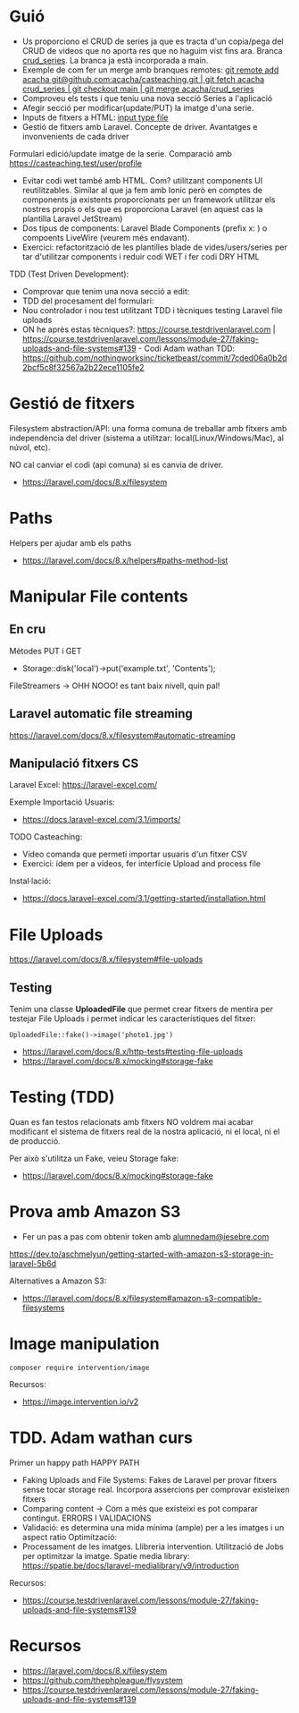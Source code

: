 # Guió

- Us proporciono el CRUD de series ja que es tracta d'un copia/pega del CRUD de videos que no aporta res que no haguim vist fins ara. Branca [crud_series](https://github.com/acacha/casteaching/tree/crud_series). La branca ja està incorporada a main.
- Exemple de com fer un merge amb branques remotes: [git remote add acacha git@github.com:acacha/casteaching.git | git fetch acacha crud_series
 | git checkout main | git merge acacha/crud_series](https://stackoverflow.com/questions/21651185/git-merge-a-remote-branch-locally)
- Comproveu els tests i que teniu una nova secció Series a l'aplicació
- Afegir secció per modificar(update/PUT) la imatge d'una serie.
- Inputs de fitxers a HTML: [input type file](https://developer.mozilla.org/en-US/docs/Web/HTML/Element/input/file)
- Gestió de fitxers amb Laravel. Concepte de driver. Avantatges e invonvenients de cada driver

Formulari edició/update imatge de la serie. Comparació amb https://casteaching.test/user/profile
- Evitar codi wet també amb HTML. Com? utilitzant components UI reutilitzables. Similar al que ja fem amb Ionic però en comptes de components ja existents proporcionats per un framework utilitzar els nostres propis o els que es proporciona Laravel (en aquest cas la plantilla Laravel JetStream)
- Dos tipus de components: Laravel Blade Components (prefix x: <x-component-name>) o compoents LiveWire (veurem més endavant).
- Exercici: refactorització de les plantilles blade de vides/users/series per tar d'utilitzar components i reduir codi WET i fer codi DRY HTML

TDD (Test Driven Development):
- Comprovar que tenim una nova secció a edit:  
- TDD del procesament del formulari:
- Nou controlador i nou test utilitzant TDD i tècniques testing Laravel file uploads
- ON he après estas tècniques?: https://course.testdrivenlaravel.com | https://course.testdrivenlaravel.com/lessons/module-27/faking-uploads-and-file-systems#139 - Codi Adam wathan TDD: https://github.com/nothingworksinc/ticketbeast/commit/7cded06a0b2d2bcf5c8f32567a2b22ece1105fe2
 
# Gestió de fitxers

Filesystem abstraction/API: una forma comuna de treballar amb fitxers amb independència del driver (sistema a utilitzar: local(Linux/Windows/Mac), al núvol, etc). 

NO cal canviar el codi (api comuna) si es canvia de driver.

- https://laravel.com/docs/8.x/filesystem

# Paths

Helpers per ajudar amb els paths

- https://laravel.com/docs/8.x/helpers#paths-method-list

# Manipular File contents

## En cru

Mètodes PUT i GET
- Storage::disk('local')->put('example.txt', 'Contents');

FileStreamers -> OHH NOOO! es tant baix nivell, quin pal!

## Laravel automatic file streaming

https://laravel.com/docs/8.x/filesystem#automatic-streaming

## Manipulació fitxers CS

Laravel Excel: https://laravel-excel.com/

Exemple Importació Usuaris:
- https://docs.laravel-excel.com/3.1/imports/

TODO
Casteaching: 
- Vídeo comanda que permeti importar usuaris d'un fitxer CSV
- Exercici: ídem per a vídeos, fer interfície Upload and process file

Instal·lació:
- https://docs.laravel-excel.com/3.1/getting-started/installation.html

# File Uploads

https://laravel.com/docs/8.x/filesystem#file-uploads

## Testing

Tenim una classe **UploadedFile** que permet crear fitxers de mentira per testejar File Uploads i permet indicar les característiques del fitxer:

``` 
UploadedFile::fake()->image('photo1.jpg')
```

- https://laravel.com/docs/8.x/http-tests#testing-file-uploads
- https://laravel.com/docs/8.x/mocking#storage-fake

# Testing (TDD)

Quan es fan testos relacionats amb fitxers NO voldrem mai acabar modificant el sistema de fitxers real de la nostra aplicació, ni el local, ni el de producció.

Per això s'utilitza un Fake, veieu Storage fake:

- https://laravel.com/docs/8.x/mocking#storage-fake

# Prova amb Amazon S3

- Fer un pas a pas com obtenir token amb alumnedam@iesebre.com

https://dev.to/aschmelyun/getting-started-with-amazon-s3-storage-in-laravel-5b6d

Alternatives a Amazon S3:
- https://laravel.com/docs/8.x/filesystem#amazon-s3-compatible-filesystems

# Image manipulation

```
composer require intervention/image
```

Recursos:
- https://image.intervention.io/v2

# TDD. Adam wathan curs

Primer un happy path
HAPPY PATH
- Faking Uploads and File Systems: Fakes de Laravel per provar fitxers sense tocar storage real. Incorpora assercions per comprovar existeixen fitxers
- Comparing content -> Com a més que existeixi es pot comparar contingut.
ERRORS I VALIDACIONS 
- Validació: es determina una mida mínima (ample) per a les imatges i un aspect ratio
Optimització:
- Processament de les imatges. Llibreria intervention. Utilització de Jobs per optimitzar la imatge. Spatie media library: https://spatie.be/docs/laravel-medialibrary/v9/introduction

Recursos:
- https://course.testdrivenlaravel.com/lessons/module-27/faking-uploads-and-file-systems#139

# Recursos
- https://laravel.com/docs/8.x/filesystem
- https://github.com/thephpleague/flysystem
- https://course.testdrivenlaravel.com/lessons/module-27/faking-uploads-and-file-systems#139
